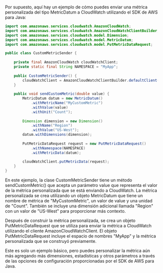 Por supuesto, aquí hay un ejemplo de cómo puedes enviar una métrica personalizada del tipo MetricDatum a CloudWatch utilizando el SDK de AWS para Java:

```java
import com.amazonaws.services.cloudwatch.AmazonCloudWatch;
import com.amazonaws.services.cloudwatch.AmazonCloudWatchClientBuilder;
import com.amazonaws.services.cloudwatch.model.Dimension;
import com.amazonaws.services.cloudwatch.model.MetricDatum;
import com.amazonaws.services.cloudwatch.model.PutMetricDataRequest;

public class CustomMetricSender {
    
    private final AmazonCloudWatch cloudWatchClient;
    private static final String NAMESPACE = "MyApp";
    
    public CustomMetricSender() {
        cloudWatchClient = AmazonCloudWatchClientBuilder.defaultClient();
    }
    
    public void sendCustomMetric(double value) {
        MetricDatum datum = new MetricDatum()
            .withMetricName("MyCustomMetric")
            .withValue(value)
            .withUnit("Count");
        
        Dimension dimension = new Dimension()
            .withName("Region")
            .withValue("US-West");
        datum.withDimensions(dimension);
        
        PutMetricDataRequest request = new PutMetricDataRequest()
            .withNamespace(NAMESPACE)
            .withMetricData(datum);
        
        cloudWatchClient.putMetricData(request);
    }
}
```
En este ejemplo, la clase CustomMetricSender tiene un método sendCustomMetric() que acepta un parámetro value que representa el valor de la métrica personalizada que se está enviando a CloudWatch. La métrica personalizada se crea utilizando un objeto MetricDatum que tiene un nombre de métrica de "MyCustomMetric", un valor de value y una unidad de "Count". También se incluye una dimensión adicional llamada "Region" con un valor de "US-West" para proporcionar más contexto.

Después de construir la métrica personalizada, se crea un objeto PutMetricDataRequest que se utiliza para enviar la métrica a CloudWatch utilizando el cliente AmazonCloudWatchClient. El objeto PutMetricDataRequest incluye el espacio de nombres "MyApp" y la métrica personalizada que se construyó previamente.

Este es solo un ejemplo básico, pero puedes personalizar la métrica aún más agregando más dimensiones, estadísticas y otros parámetros a través de las opciones de configuración proporcionadas por el SDK de AWS para Java.
